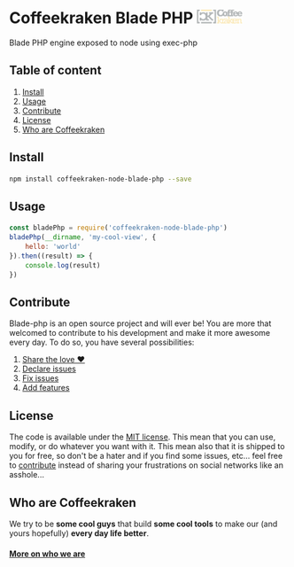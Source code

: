 # Coffeekraken Blade PHP <img src="/.resources/coffeekraken-logo.jpg" height="25px" />

Blade PHP engine exposed to node using exec-php

## Table of content

1. [Install](#readme-install)
2. [Usage](#readme-usage)
3. [Contribute](#readme-contribute)
4. [License](#readme-license)
5. [Who are Coffeekraken](#readme-who-are-coffeekraken)

<a id="readme-install"></a>
## Install

```sh
npm install coffeekraken-node-blade-php --save
```

<a id="readme-usage"></a>
## Usage

```js
const bladePhp = require('coffeekraken-node-blade-php')
bladePhp(__dirname, 'my-cool-view', {
    hello: 'world'
}).then((result) => {
    console.log(result)
})
```

<a id="readme-contribute"></a>
## Contribute

Blade-php is an open source project and will ever be! You are more that welcomed to contribute to his development and make it more awesome every day.
To do so, you have several possibilities:

1. [Share the love ❤️](https://github.com/Coffeekraken/coffeekraken/blob/master/contribute.md#contribute-share-the-love)
2. [Declare issues](https://github.com/Coffeekraken/coffeekraken/blob/master/contribute.md#contribute-declare-issues)
3. [Fix issues](https://github.com/Coffeekraken/coffeekraken/blob/master/contribute.md#contribute-fix-issues)
4. [Add features](https://github.com/Coffeekraken/coffeekraken/blob/master/contribute.md#contribute-add-features)

<a id="readme-license"></a>
## License

The code is available under the [MIT license](LICENSE.txt). This mean that you can use, modify, or do whatever you want with it. This mean also that it is shipped to you for free, so don't be a hater and if you find some issues, etc... feel free to [contribute](https://github.com/Coffeekraken/coffeekraken/blob/master/contribute.md) instead of sharing your frustrations on social networks like an asshole...

<a id="readme-who-are-coffeekraken"></a>
## Who are Coffeekraken

We try to be **some cool guys** that build **some cool tools** to make our (and yours hopefully) **every day life better**.  

#### [More on who we are](https://github.com/Coffeekraken/coffeekraken/blob/master/who-are-we.md)